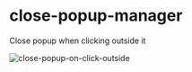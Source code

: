 # close-popup-manager
Close popup when clicking outside it

![close-popup-on-click-outside](https://user-images.githubusercontent.com/11229485/206413151-dd6ecebf-51ba-46a1-95ac-8bdd498302f1.gif)

